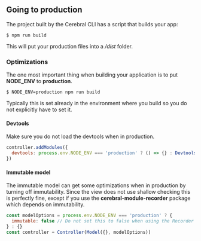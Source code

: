 ## Going to production

The project built by the Cerebral CLI has a script that builds your app:

`$ npm run build`

This will put your production files into a */dist* folder.

### Optimizations
The one most important thing when building your application is to put **NODE_ENV** to **production**.

`$ NODE_ENV=production npm run build`

Typically this is set already in the environment where you build so you do not explicitly have to set it.

#### Devtools
Make sure you do not load the devtools when in production.

```javascript
controller.addModules({
  devtools: process.env.NODE_ENV === 'production' ? () => {} : Devtools()
})
```

#### Immutable model
The immutable model can get some optimizations when in production by turning off immutability. Since the view does not use shallow checking this is perfectly fine, except if you use the **cerebral-module-recorder** package which depends on immutability.

```javascript
const modelOptions = process.env.NODE_ENV === 'production' ? {
  immutable: false // Do not set this to false when using the Recorder
} : {}
const controller = Controller(Model({}, modelOptions))
```
